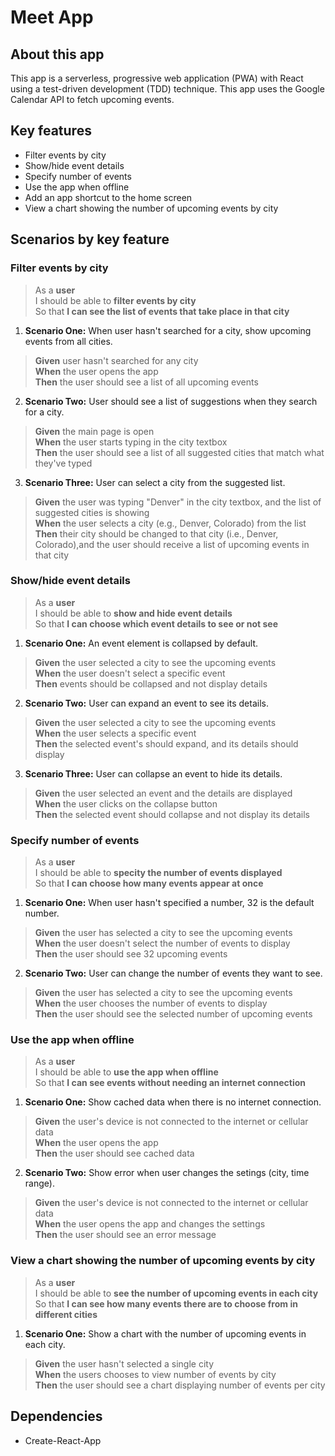 # Meet App

## About this app

This app is a serverless, progressive web application (PWA) with React using a test-driven development (TDD) technique. This app uses the Google Calendar API to fetch upcoming events. 

## Key features
- Filter events by city
- Show/hide event details
- Specify number of events
- Use the app when offline
- Add an app shortcut to the home screen
- View a chart showing the number of upcoming events by city

## Scenarios by key feature

### Filter events by city

>As a **user**  
>I should be able to **filter events by city**  
>So that **I can see the list of events that take place in that city**

1. **Scenario One:** When user hasn't searched for a city, show upcoming events from all cities.

>**Given** user hasn't searched for any city  
>**When** the user opens the app  
>**Then** the user should see a list of all upcoming events

2. **Scenario Two:** User should see a list of suggestions when they search for a city.

>**Given** the main page is open  
>**When** the user starts typing in the city textbox  
>**Then** the user should see a list of all suggested cities that match what they've typed

3. **Scenario Three:** User can select a city from the suggested list.

>**Given** the user was typing "Denver" in the city textbox, and the list of suggested cities is showing  
>**When** the user selects a city (e.g., Denver, Colorado) from the list  
>**Then** their city should be changed to that city (i.e., Denver, Colorado),and the user should receive a list of upcoming events in that city

### Show/hide event details

>As a **user**  
>I should be able to **show and hide event details**  
>So that **I can choose which event details to see or not see**

1. **Scenario One:** An event element is collapsed by default.

>**Given** the user selected a city to see the upcoming events  
>**When** the user doesn't select a specific event  
>**Then** events should be collapsed and not display details

2. **Scenario Two:** User can expand an event to see its details.

>**Given** the user selected a city to see the upcoming events  
>**When** the user selects a specific event  
>**Then** the selected event's should expand, and its details should display

3. **Scenario Three:** User can collapse an event to hide its details.

>**Given** the user selected an event and the details are displayed  
>**When** the user clicks on the collapse button  
>**Then** the selected event should collapse and not display its details

### Specify number of events

>As a **user**  
>I should be able to **specity the number of events displayed**  
>So that **I can choose how many events appear at once**

1. **Scenario One:** When user hasn't specified a number, 32 is the default number.

>**Given** the user has selected a city to see the upcoming events  
>**When** the user doesn't select the number of events to display  
>**Then** the user should see 32 upcoming events

2. **Scenario Two:** User can change the number of events they want to see.

>**Given** the user has selected a city to see the upcoming events  
>**When** the user chooses the number of events to display  
>**Then** the user should see the selected number of upcoming events

### Use the app when offline

>As a **user**  
>I should be able to **use the app when offline**  
>So that **I can see events without needing an internet connection**

1. **Scenario One:** Show cached data when there is no internet connection.

>**Given** the user's device is not connected to the internet or cellular data  
>**When** the user opens the app  
>**Then** the user should see cached data

2. **Scenario Two:** Show error when user changes the setings (city, time range).

>**Given** the user's device is not connected to the internet or cellular data  
>**When** the user opens the app and changes the settings  
>**Then** the user should see an error message

### View a chart showing the number of upcoming events by city

>As a **user**  
>I should be able to **see the number of upcoming events in each city**  
>So that **I can see how many events there are to choose from in different cities**

1. **Scenario One:** Show a chart with the number of upcoming events in each city.

>**Given** the user hasn't selected a single city  
>**When** the users chooses to view number of events by city  
>**Then** the user should see a chart displaying number of events per city

## Dependencies

- Create-React-App
